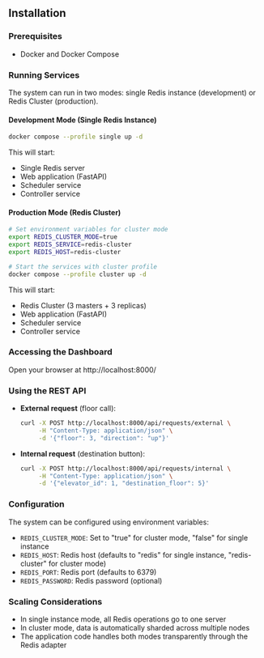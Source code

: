 ## Installation

### Prerequisites

- Docker and Docker Compose

### Running Services

The system can run in two modes: single Redis instance (development) or Redis Cluster (production).

#### Development Mode (Single Redis Instance)

```sh
docker compose --profile single up -d
```

This will start:

- Single Redis server
- Web application (FastAPI)
- Scheduler service
- Controller service

#### Production Mode (Redis Cluster)

```sh
# Set environment variables for cluster mode
export REDIS_CLUSTER_MODE=true
export REDIS_SERVICE=redis-cluster
export REDIS_HOST=redis-cluster

# Start the services with cluster profile
docker compose --profile cluster up -d
```

This will start:

- Redis Cluster (3 masters + 3 replicas)
- Web application (FastAPI)
- Scheduler service
- Controller service

### Accessing the Dashboard

Open your browser at http://localhost:8000/

### Using the REST API

- **External request** (floor call):
  ```sh
  curl -X POST http://localhost:8000/api/requests/external \
       -H "Content-Type: application/json" \
       -d '{"floor": 3, "direction": "up"}'
  ```
- **Internal request** (destination button):
  ```sh
  curl -X POST http://localhost:8000/api/requests/internal \
       -H "Content-Type: application/json" \
       -d '{"elevator_id": 1, "destination_floor": 5}'
  ```

### Configuration

The system can be configured using environment variables:

- `REDIS_CLUSTER_MODE`: Set to "true" for cluster mode, "false" for single instance
- `REDIS_HOST`: Redis host (defaults to "redis" for single instance, "redis-cluster" for cluster mode)
- `REDIS_PORT`: Redis port (defaults to 6379)
- `REDIS_PASSWORD`: Redis password (optional)

### Scaling Considerations

- In single instance mode, all Redis operations go to one server
- In cluster mode, data is automatically sharded across multiple nodes
- The application code handles both modes transparently through the Redis adapter

